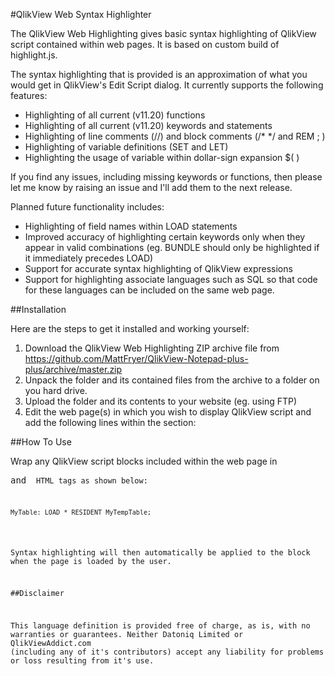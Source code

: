#QlikView Web Syntax Highlighter

The QlikView Web Highlighting gives basic syntax highlighting of QlikView script contained within web pages. It is based on custom build of highlight.js.

The syntax highlighting that is provided is an approximation of what you would get in QlikView's Edit Script dialog. It currently supports the following features:

  * Highlighting of all current (v11.20) functions
  * Highlighting of all current (v11.20) keywords and statements
  * Highlighting of line comments (//) and block comments (/* */ and REM ; )
  * Highlighting of variable definitions (SET and LET)
  * Highlighting the usage of variable within dollar-sign expansion $( )

If you find any issues, including missing keywords or functions, then please let me know by raising an issue and I'll add them to the next release.

Planned future functionality includes:

  * Highlighting of field names within LOAD statements
  * Improved accuracy of highlighting certain keywords only when they appear in valid combinations (eg. BUNDLE should only be highlighted if it immediately precedes LOAD)
  * Support for accurate syntax highlighting of QlikView expressions
  * Support for highlighting associate languages such as SQL so that code for these languages can be included on the same web page.

##Installation

Here are the steps to get it installed and working yourself:

  1. Download the QlikView Web Highlighting ZIP archive file from https://github.com/MattFryer/QlikView-Notepad-plus-plus/archive/master.zip
  2. Unpack the folder and its contained files from the archive to a folder on you hard drive. 
  3. Upload the folder and its contents to your website (eg. using FTP)
  4. Edit the web page(s) in which you wish to display QlikView script and add the following lines within the <head> section:

<link href="highlight/qlikview.css" rel="stylesheet" title="QlikView"></link>
<script src="highlight/highlight.pack.js"></script>
<script>
    hljs.configure({tabReplace: '    '});
    hljs.initHighlightingOnLoad();
</script>

##How To Use

Wrap any QlikView script blocks included within the web page in <pre> and <code> HTML tags as shown below:

<pre><code class="qlikview">MyTable: LOAD * RESIDENT MyTempTable;</code></pre>

Syntax highlighting will then automatically be applied to the block when the page is loaded by the user. 

##Disclaimer

This language definition is provided free of charge, as is, with no warranties or guarantees. Neither Datoniq Limited or QlikViewAddict.com (including any of it's contributors) accept any liability for problems or loss resulting from it's use. 
